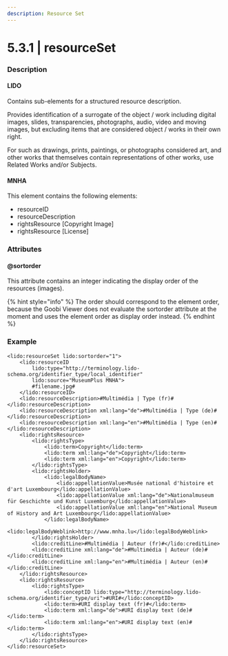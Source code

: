 ```yaml
---
description: Resource Set
---
```


# 5.3.1 \| resourceSet

### Description

#### LIDO

Contains sub-elements for a structured resource description.

Provides identification of a surrogate of the object / work including digital images, slides, transparencies, photographs, audio, video and moving images, but excluding items that are considered object / works in their own right.

For such as drawings, prints, paintings, or photographs considered art, and other works that themselves contain representations of other works, use Related Works and/or Subjects.

#### MNHA

This element contains the following elements:

* resourceID
* resourceDescription
* rightsResource \[Copyright Image\]
* rightsResource \[License\]

### Attributes

#### @sortorder

This attribute contains an integer indicating the display order of the resources \(images\).

{% hint style="info" %}
The order should correspond to the element order, because the Goobi Viewer does not evaluate the sortorder attribute at the moment and uses the element order as display order instead.
{% endhint %}

### Example

```markup
<lido:resourceSet lido:sortorder="1">
    <lido:resourceID
        lido:type="http://terminology.lido-schema.org/identifier_type/local_identifier" 
        lido:source="MuseumPlus MNHA">
        #filename.jpg#
    </lido:resourceID>
    <lido:resourceDescription>#Multimédia | Type (fr)#</lido:resourceDescription>
    <lido:resourceDescription xml:lang="de">#Multimédia | Type (de)#</lido:resourceDescription>
    <lido:resourceDescription xml:lang="en">#Multimédia | Type (en)#</lido:resourceDescription>
    <lido:rightsResource>
        <lido:rightsType>
            <lido:term>Copyright</lido:term>
            <lido:term xml:lang="de">Copyright</lido:term>
            <lido:term xml:lang="en">Copyright</lido:term>
        </lido:rightsType>
        <lido:rightsHolder>
            <lido:legalBodyName>
                <lido:appellationValue>Musée national d'histoire et d'art Luxembourg</lido:appellationValue>
                <lido:appellationValue xml:lang="de">Nationalmuseum für Geschichte und Kunst Luxemburg</lido:appellationValue>
                <lido:appellationValue xml:lang="en">National Museum of History and Art Luxembourg</lido:appellationValue>
            </lido:legalBodyName>
            <lido:legalBodyWeblink>http://www.mnha.lu</lido:legalBodyWeblink>
        </lido:rightsHolder>
        <lido:creditLine>#Multimédia | Auteur (fr)#</lido:creditLine>
        <lido:creditLine xml:lang="de">#Multimédia | Auteur (de)#</lido:creditLine>
        <lido:creditLine xml:lang="en">#Multimédia | Auteur (en)#</lido:creditLine>
    </lido:rightsResource>
    <lido:rightsResource>
        <lido:rightsType>
            <lido:conceptID lido:type="http://terminology.lido-schema.org/identifier_type/uri">#URI#</lido:conceptID>
            <lido:term>#URI display text (fr)#</lido:term>
            <lido:term xml:lang="de">#URI display text (de)#</lido:term>
            <lido:term xml:lang="en">#URI display text (en)#</lido:term>   
        </lido:rightsType>  
    </lido:rightsResource>
</lido:resourceSet>
```

